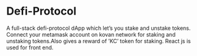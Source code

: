 # Defi-Protocol

A full-stack defi-protocol dApp which let’s you stake and unstake tokens. Connect your metamask account on kovan network for staking and unstaking tokens.Also gives a reward of ’KC’ token for staking. React js is used for front end.
